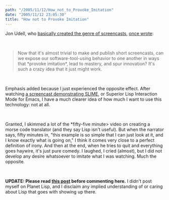 ```yaml
---
path: "/2005/11/12/How_not_to_Provoke_Imitation" 
date: "2005/11/12 23:05:30" 
title: "How not to Provoke Imitation" 
---
```

<p>Jon Udell, who <a href="http://weblog.infoworld.com/udell/2004/11/17.html#a1116">basically created the genre of screencasts</a>, <a href="http://www.infoworld.com/article/05/02/11/07OPstrategic_1.html">once wrote</a>:</p><br><blockquote><p>Now that it's almost trivial to make and publish short screencasts, can we expose our software-tool-using behavior to one another in ways that *provoke imitation*, lead to mastery, and spur innovation? It's such a crazy idea that it just might work.</p></blockquote><br><p>Emphasis added because I just experienced the opposite effect. After watching <a href="http://common-lisp.net/movies/slime.mov">a screencast demonstrating SLIME</a>, or Superior Lisp Interaction Mode for Emacs, I have a much clearer idea of how much I want to use this technology: not at all.</p><br><p>Granted, I skimmed a lot of the *fifty-five minute</em<br>> video on creating a morse code translator (and they say Lisp isn't useful). But when the narrator says, fifty minutes in, "this example is so simple that I can just look at it, and I know exactly what is going on," I think it comes very close to a perfect definition of irony. And then at the end, when he tries to quit and everything goes haywire, it's just pure comedy. I laughed, I cried (almost), but I did not develop any desire whatsoever to imitate what I was watching. Much the opposite.</p><br><p><strong>UPDATE: Please read <a href="http://typewriting.org/2005/11/15/Other_Planetary_Damange/">this post</a> before commenting here.</strong> I didn't post myself on Planet Lisp, and I disclaim any implied understanding of or caring about Lisp that goes with showing up there.</p>